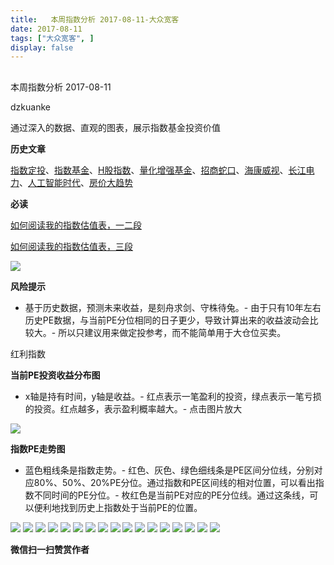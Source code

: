 ```yaml
---
title:   本周指数分析 2017-08-11-大众宽客
date: 2017-08-11
tags: ["大众宽客", ]
display: false
---
```



## 



本周指数分析 2017-08-11




dzkuanke




通过深入的数据、直观的图表，展示指数基金投资价值


**历史文章**

[指数定投](http://mp.weixin.qq.com/s?__biz=MzAwMTc1MDcwNw==&amp;mid=2648271933&amp;idx=1&amp;sn=ac6f7b376e44b1093c9559fc574670c2&amp;chksm=82f92fe1b58ea6f72b3a16ef74e06006f0bb84573107c12d3f938a0e43040c20a0149f0ec749&amp;scene=21#wechat_redirect)、[指数基金](http://mp.weixin.qq.com/s?__biz=MzAwMTc1MDcwNw==&amp;mid=2648271880&amp;idx=1&amp;sn=d2267d70c34cebfa9294e4e5dea7420d&amp;chksm=82f92fd4b58ea6c202fbf4896f14d8cbe788bdae1f20cc5f25b79fb15baa5dc213fe3701c34c&amp;scene=21#wechat_redirect)、[H股指数](http://mp.weixin.qq.com/s?__biz=MzAwMTc1MDcwNw==&amp;mid=2648271851&amp;idx=1&amp;sn=2aeb4628e081467a2a24929368c2871a&amp;chksm=82f92837b58ea12153cfbf433d537f35bc07467904e496b8dbcdcdb292114ecaafdce23b4339&amp;scene=21#wechat_redirect)、[量化增强基金](http://mp.weixin.qq.com/s?__biz=MzAwMTc1MDcwNw==&amp;mid=2648271895&amp;idx=1&amp;sn=f19909fdde51c21b2b817a4df839d219&amp;chksm=82f92fcbb58ea6ddb74259952f94fbc27aebec2ae9af694b63caa6d3014ac02d648d98e6cebf&amp;scene=21#wechat_redirect)、[招商蛇口](http://mp.weixin.qq.com/s?__biz=MzAwMTc1MDcwNw==&amp;mid=2648271942&amp;idx=1&amp;sn=a1e88955f8d7f0d083884c1d6d6bd806&amp;chksm=82f92f9ab58ea68c2a59fb9369fd8bdd6064ecfda6d5dd9a29d99c723bad73583fac93a438b6&amp;scene=21#wechat_redirect)、[海康威视](http://mp.weixin.qq.com/s?__biz=MzAwMTc1MDcwNw==&amp;mid=2648271950&amp;idx=1&amp;sn=764532ee89c33e91719609d18f0ca7ea&amp;chksm=82f92f92b58ea6844bbdbca284497101ef0398c2f3b7544d92cf5a317f8f78e3e92d55280c0f&amp;scene=21#wechat_redirect)、[长江电力](http://mp.weixin.qq.com/s?__biz=MzAwMTc1MDcwNw==&amp;mid=2648271943&amp;idx=1&amp;sn=aa31f79b5eaf8a8b6dbb3da4a7bf3440&amp;chksm=82f92f9bb58ea68db6558a129c50e76ab902d00312a4614b4abb7a792aaf851769e1c769e2fe&amp;scene=21#wechat_redirect)、[人工智能时代](http://mp.weixin.qq.com/s?__biz=MzAwMTc1MDcwNw==&amp;mid=2648271966&amp;idx=1&amp;sn=86dff0506c7c0dfdca1f7b8756595906&amp;chksm=82f92f82b58ea694f03e4c9eb05438b791b8b7212ad6e9ad97aa6459b7ac4c53f1ee048fe934&amp;scene=21#wechat_redirect)、[房价大趋势](http://mp.weixin.qq.com/s?__biz=MzAwMTc1MDcwNw==&amp;mid=2648271977&amp;idx=1&amp;sn=f7b86f79fa6fc1e75833012c327c0fcd&amp;chksm=82f92fb5b58ea6a3c042c0eecdf02391a5c1cfd01b69beea993928f30327cecfd10af20dae24&amp;scene=21#wechat_redirect)



**必读**

[如何阅读我的指数估值表，一二段](http://mp.weixin.qq.com/s?__biz=MzAwMTc1MDcwNw==&amp;mid=2648272034&amp;idx=1&amp;sn=12b1858af175753f5ccebc0bc6c4cb4f&amp;chksm=82f92f7eb58ea668f844f51102599d20bb8730f438010159de83e85a4a34df3d44d568a9feb2&amp;scene=21#wechat_redirect)

[如何阅读我的指数估值表，三段](http://mp.weixin.qq.com/s?__biz=MzAwMTc1MDcwNw==&amp;mid=2648272039&amp;idx=1&amp;sn=09c59d023c3ce227046966f260777cd5&amp;chksm=82f92f7bb58ea66dab5c428c2205bd4dda180360b643b28a357ab3e73a38d19303124242ad4d&amp;scene=21#wechat_redirect)

<img data-s="300,640" data-type="png" src="http://mmbiz.qpic.cn/mmbiz_png/PKw3FQPmhIgV407kFriboHhMWibh2027rfPu0ggxeZheyZY4sn99H3SibctyekLgLaAL8TF7OZgukfq7QFet5OXdA/0?wx_fmt=png" class="" data-ratio="0.4793233082706767" data-w="1064"/>

**风险提示**
- 基于历史数据，预测未来收益，是刻舟求剑、守株待兔。- 由于只有10年左右历史PE数据，与当前PE分位相同的日子更少，导致计算出来的收益波动会比较大。- 所以只建议用来做定投参考，而不能简单用于大仓位买卖。


红利指数



**当前PE投资收益分布图**
- x轴是持有时间，y轴是收益。- 红点表示一笔盈利的投资，绿点表示一笔亏损的投资。红点越多，表示盈利概率越大。- 点击图片放大
<img data-s="300,640" data-type="png" src="http://mmbiz.qpic.cn/mmbiz_png/PKw3FQPmhIgV407kFriboHhMWibh2027rf5Td3m6XIuzgv6ryeiaPWXpNmjlpHsvVFmG9iao6Ricia5j0HRUSnVicLxXw/0?wx_fmt=png" style="" class="" data-ratio="0.6431852986217458" data-w="1306"/>

**指数PE走势图**
- 蓝色粗线条是指数走势。- 红色、灰色、绿色细线条是PE区间分位线，分别对应80%、50%、20%PE分位。通过指数和PE区间线的相对位置，可以看出指数不同时间的PE分位。- 枚红色是当前PE对应的PE分位线。通过这条线，可以便利地找到历史上指数处于当前PE的位置。
<img data-s="300,640" data-type="png" src="http://mmbiz.qpic.cn/mmbiz_png/PKw3FQPmhIgV407kFriboHhMWibh2027rfQCu5XWcauf4MoOf6ow1BTtvIDicJib60Vpt5JqeBHYaV4dicyBQYIpVcA/0?wx_fmt=png" style="" class="" data-ratio="0.5275791624106231" data-w="1958"/>

<img data-s="300,640" data-type="png" src="http://mmbiz.qpic.cn/mmbiz_png/PKw3FQPmhIgV407kFriboHhMWibh2027rfjicw8icEaCAqEOdLPgGzr58T9A0pRoMmr5PX1yOp1dwuSA2rxhawU9Xw/0?wx_fmt=png" style="" class="" data-ratio="0.6431852986217458" data-w="1306"/>

<img data-s="300,640" data-type="png" src="http://mmbiz.qpic.cn/mmbiz_png/PKw3FQPmhIgV407kFriboHhMWibh2027rfRjWiaCV4jh98woOrPRaLl51GVI8mDm4Ax2LMF3TytGUTHGwiaEzNeefQ/0?wx_fmt=png" style="" class="" data-ratio="0.5275791624106231" data-w="1958"/>

<img data-s="300,640" data-type="png" src="http://mmbiz.qpic.cn/mmbiz_png/PKw3FQPmhIgV407kFriboHhMWibh2027rfNfd33zqk7ZzRIUWovkymYzkgHMuAM2UjBBQCde6BfsbylEahwnzANw/0?wx_fmt=png" style="" class="" data-ratio="0.6431852986217458" data-w="1306"/>

<img data-s="300,640" data-type="png" src="http://mmbiz.qpic.cn/mmbiz_png/PKw3FQPmhIgV407kFriboHhMWibh2027rfDmiaDqDFplxpWVGPAX8ZhxAt8RYQpXO42l77yqwPCKggpmKwcicQKiaCQ/0?wx_fmt=png" style="" class="" data-ratio="0.523568170299037" data-w="1973"/>

<img data-s="300,640" data-type="png" src="http://mmbiz.qpic.cn/mmbiz_png/PKw3FQPmhIgV407kFriboHhMWibh2027rfB2UQKo8kTmkdAIZZJQUicD8lXnkxHb0wmJlZwzgG9UUiaciaibeD6hD7yQ/0?wx_fmt=png" style="" class="" data-ratio="0.6431852986217458" data-w="1306"/>

<img data-s="300,640" data-type="png" src="http://mmbiz.qpic.cn/mmbiz_png/PKw3FQPmhIgV407kFriboHhMWibh2027rfHUmkW4tf9FoV0AY7oHvdz1OQJUyUYoxNAeDGuPqZHuBpDPUXP7Xbug/0?wx_fmt=png" style="" class="" data-ratio="0.5240994419076611" data-w="1971"/>

<img data-s="300,640" data-type="png" src="http://mmbiz.qpic.cn/mmbiz_png/PKw3FQPmhIgV407kFriboHhMWibh2027rfgRdjouZt0ASeCqiauow0fWAno73ia4G7dELtibIutBmfic0FDicPkkajN9g/0?wx_fmt=png" style="" class="" data-ratio="0.6431852986217458" data-w="1306"/>

<img data-s="300,640" data-type="png" src="http://mmbiz.qpic.cn/mmbiz_png/PKw3FQPmhIgV407kFriboHhMWibh2027rfaQ64Ejia6GwxPLfA5Bb6gXicR6ySUAd7Td2IICvicVpb0ricQqTWeBtJzA/0?wx_fmt=png" style="" class="" data-ratio="0.5275791624106231" data-w="1958"/>

<img data-s="300,640" data-type="png" src="http://mmbiz.qpic.cn/mmbiz_png/PKw3FQPmhIgV407kFriboHhMWibh2027rf0c6Up6mfJdicY5ibpbkg8iafgiamibvBWWH3F857VZNNVJKUQ9XbYOrNf6Q/0?wx_fmt=png" style="" class="" data-ratio="0.6431852986217458" data-w="1306"/>

<img data-s="300,640" data-type="png" src="http://mmbiz.qpic.cn/mmbiz_png/PKw3FQPmhIgV407kFriboHhMWibh2027rf3kyzFMEp5Oq5OJNouM9vUS4dic6UfeTicfJ0jKy59TyUw0f2ZDZdk2Kw/0?wx_fmt=png" style="" class="" data-ratio="0.5240994419076611" data-w="1971"/>

<img data-s="300,640" data-type="png" src="http://mmbiz.qpic.cn/mmbiz_png/PKw3FQPmhIgV407kFriboHhMWibh2027rfDicWVj53xWtgh2rUBQNqHO6kSt3icjZsTWzgrlt6p75QB6X0LzWQtovA/0?wx_fmt=png" style="" class="" data-ratio="0.6431852986217458" data-w="1306"/>

<img data-s="300,640" data-type="png" src="http://mmbiz.qpic.cn/mmbiz_png/PKw3FQPmhIgV407kFriboHhMWibh2027rfksF5DVJUumibTuEtrPm60iawTJ3PALfQQ7VYl8mHBJia1BZVwGw4mPh3Q/0?wx_fmt=png" style="" class="" data-ratio="0.528118609406953" data-w="1956"/>

<img data-s="300,640" data-type="png" src="http://mmbiz.qpic.cn/mmbiz_png/PKw3FQPmhIgV407kFriboHhMWibh2027rfwAMibG1lVY8tluR7QUK2dLwMx9hT9gvwLEuarVxS1oAtz3S967Dj9rg/0?wx_fmt=png" style="" class="" data-ratio="0.6431852986217458" data-w="1306"/>

<img data-s="300,640" data-type="png" src="http://mmbiz.qpic.cn/mmbiz_png/PKw3FQPmhIgV407kFriboHhMWibh2027rfuj7tomDMrYdQod7a2NDjugqa70Pj9K5n7xWM3ZsBVeQUOJ63ibEULcw/0?wx_fmt=png" style="" class="" data-ratio="0.5275791624106231" data-w="1958"/>

<img data-s="300,640" data-type="png" src="http://mmbiz.qpic.cn/mmbiz_png/PKw3FQPmhIgV407kFriboHhMWibh2027rf7EWjwTbSYuDAP5aMUbpyobsBiaicVnueHJayq9HBgiagRqUtA8WvRESrw/0?wx_fmt=png" style="" class="" data-ratio="0.6431852986217458" data-w="1306"/>

<img data-s="300,640" data-type="png" src="http://mmbiz.qpic.cn/mmbiz_png/PKw3FQPmhIgV407kFriboHhMWibh2027rfWtALSeEtj1TaA2GWHRCHuxaiakO4KLsUoIDcgW5WO2YdntK4rTN4Jvw/0?wx_fmt=png" style="" class="" data-ratio="0.5240994419076611" data-w="1971"/>




**微信扫一扫赞赏作者**